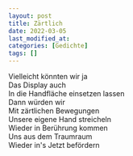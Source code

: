 ```yaml
---
layout: post
title: Zärtlich
date: 2022-03-05
last_modified_at:
categories: [Gedichte]
tags: []
---
```


Vielleicht könnten wir ja  
Das Display auch  
In die Handfläche einsetzen lassen  
Dann würden wir  
Mit zärtlichen Bewegungen  
Unsere eigene Hand streicheln  
Wieder in Berührung kommen  
Uns aus dem Traumraum  
Wieder in's Jetzt befördern
